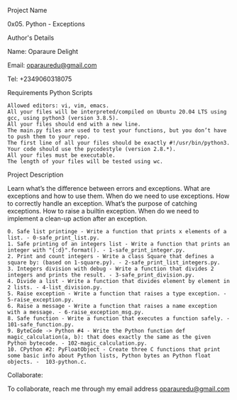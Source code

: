 Project Name

0x05. Python - Exceptions

Author's Details

Name: Oparaure Delight

Email: oparauredu@gmail.com

Tel: +2349060318075

Requirements
Python Scripts

    Allowed editors: vi, vim, emacs.
    All your files will be interpreted/compiled on Ubuntu 20.04 LTS using gcc, using python3 (version 3.8.5).
    All your files should end with a new line.
    The main.py files are used to test your functions, but you don’t have to push them to your repo.
    The first line of all your files should be exactly #!/usr/bin/python3.
    Your code should use the pycodestyle (version 2.8.*).
    All your files must be executable.
    The length of your files will be tested using wc.

Project Description

Learn what’s the difference between errors and exceptions. What are exceptions and how to use them. When do we need to use exceptions. How to correctly handle an exception. What’s the purpose of catching exceptions. How to raise a builtin exception. When do we need to implement a clean-up action after an exception.

    0. Safe list printinge - Write a function that prints x elements of a list. - 0-safe_print_list.py.
    1. Safe printing of an integers list - Write a function that prints an integer with "{:d}".format(). - 1-safe_print_integer.py.
    2. Print and count integers - Write a class Square that defines a square by: (based on 1-square.py). - 2-safe_print_list_integers.py.
    3. Integers division with debug - Write a function that divides 2 integers and prints the result. - 3-safe_print_division.py.
    4. Divide a list - Write a function that divides element by element in 2 lists. - 4-list_division.py.
    5. Raise exception - Write a function that raises a type exception. - 5-raise_exception.py.
    6. Raise a message - Write a function that raises a name exception with a message. - 6-raise_exception_msg.py.
    8. Safe function - Write a function that executes a function safely. - 101-safe_function.py.
    9. ByteCode -> Python #4 - Write the Python function def magic_calculation(a, b): that does exactly the same as the given Python bytecode. - 102-magic_calculation.py.
    10. CPython #2: PyFloatObject - Create three C functions that print some basic info about Python lists, Python bytes an Python float objects. -  103-python.c.

Collaborate:

To collaborate, reach me through my email address oparauredu@gmail.com
